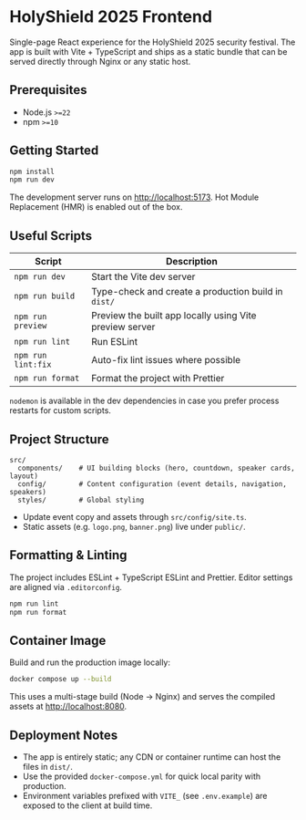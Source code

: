# HolyShield 2025 Frontend

Single-page React experience for the HolyShield 2025 security festival. The app is built with Vite + TypeScript and ships as a static bundle that can be served directly through Nginx or any static host.

## Prerequisites

- Node.js `>=22`
- npm `>=10`

## Getting Started

```bash
npm install
npm run dev
```

The development server runs on <http://localhost:5173>. Hot Module Replacement (HMR) is enabled out of the box.

## Useful Scripts

| Script            | Description                                             |
| ----------------- | ------------------------------------------------------- |
| `npm run dev`     | Start the Vite dev server                               |
| `npm run build`   | Type-check and create a production build in `dist/`     |
| `npm run preview` | Preview the built app locally using Vite preview server |
| `npm run lint`    | Run ESLint                                              |
| `npm run lint:fix`| Auto-fix lint issues where possible                     |
| `npm run format`  | Format the project with Prettier                        |

`nodemon` is available in the dev dependencies in case you prefer process restarts for custom scripts.

## Project Structure

```
src/
  components/    # UI building blocks (hero, countdown, speaker cards, layout)
  config/        # Content configuration (event details, navigation, speakers)
  styles/        # Global styling
```

- Update event copy and assets through `src/config/site.ts`.
- Static assets (e.g. `logo.png`, `banner.png`) live under `public/`.

## Formatting & Linting

The project includes ESLint + TypeScript ESLint and Prettier. Editor settings are aligned via `.editorconfig`.

```bash
npm run lint
npm run format
```

## Container Image

Build and run the production image locally:

```bash
docker compose up --build
```

This uses a multi-stage build (Node -> Nginx) and serves the compiled assets at <http://localhost:8080>.

## Deployment Notes

- The app is entirely static; any CDN or container runtime can host the files in `dist/`.
- Use the provided `docker-compose.yml` for quick local parity with production.
- Environment variables prefixed with `VITE_` (see `.env.example`) are exposed to the client at build time.
